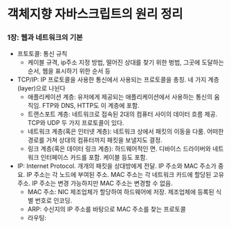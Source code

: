 # 객체지향 자바스크립트의 원리 정리
### 1장: 웹과 네트워크의 기본
- 프토토콜: 통신 규칙
  - 케이블 규격, ip주소 지정 방법, 떨어진 상대를 찾기 위한 벙법, 그곳에 도달하는 순서, 웹을 표시하기 위한 순서 등
- TCP/IP: IP 프로토콜을 사용한 통신에서 사용되는 프로토콜을 총칭. 네 가지 계층(layer)으로 나뉜다
  - 애플리케이션 계층: 유저에게 제공되는 애플리케이션에서 사용하는 통신의 움직임. FTP와 DNS, HTTP도 이 계층에 포함.
  - 트랜스포트 계층: 네트워크로 접속된 2대의 컴퓨터 사이의 데이터 흐름 제공. TCP와 UDP 두 가지 프로토콜이 있다.
  - 네트워크 계층(혹은 인터넷 계층): 네트워크 상에서 패킷의 이동을 다룸. 어떠한 경로를 거쳐 상대의 컴퓨터까지 패킷을 보낼지도 결정.
  - 링크 계층(혹은 데이터 링크 계층): 하드웨어적인 면. 디바이스 드라이버와 네트워크 인터페이스 카드를 포함. 케이블 등도 포함.
- IP: Internet Protocol. 개개의 패킷을 상대방에게 전달. IP 주소와 MAC 주소가 중요. IP 주소는 각 노드에 부여된 주소. MAC 주소는 각 네트워크 카드에 할당된 고유 주소. IP 주소는 변경 가능하지만 MAC 주소는 변경할 수 없음.
  - MAC 주소: NIC 제조업체가 할당하여 하드웨어에 저장. 제조업체에 등록된 식별 번호로 인코딩.
  - ARP: 수신지의 IP 주소를 바탕으로 MAC 주소를 찾는 프로토콜
  - 라우팅: 